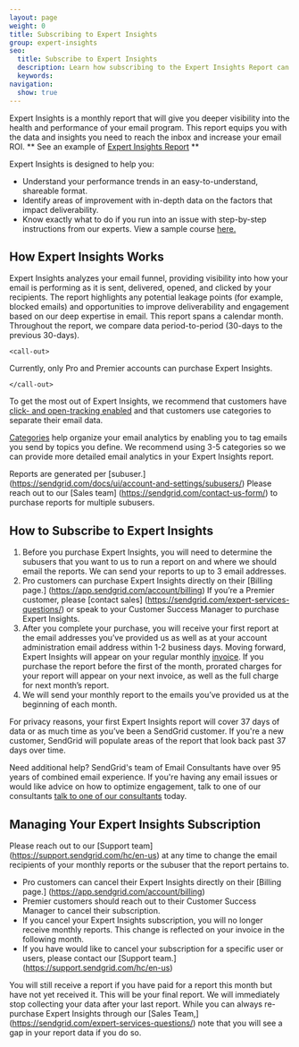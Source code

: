 ```yaml
---
layout: page
weight: 0
title: Subscribing to Expert Insights
group: expert-insights
seo:
  title: Subscribe to Expert Insights
  description: Learn how subscribing to the Expert Insights Report can enhance your email performance
  keywords: 
navigation:
  show: true
---                          
```

Expert Insights is a monthly report that will give you deeper visibility into the health and performance of your email program. This report equips you with the data and insights you need to reach the inbox and increase your email ROI.  ** See an example of [Expert Insights Report](https://sendgrid.com/wp-content/uploads/pdf/Expert-Insights-Sample.pdf) **

Expert Insights is designed to help you:
* Understand your performance trends in an easy-to-understand, shareable format.
* Identify areas of improvement with in-depth data on the factors that impact deliverability.
* Know exactly what to do if you run into an issue with step-by-step instructions from our experts. View a sample course [here.](https://rise.articulate.com/share/VlJssyUNRN1dLEarFolNAx0teya492tR)


## How Expert Insights Works

Expert Insights analyzes your email funnel, providing visibility into how your email is performing as it is sent, delivered, opened, and clicked by your recipients. The report highlights any potential leakage points (for example, blocked emails) and opportunities to improve deliverability and engagement based on our deep expertise in email. This report spans a calendar month. Throughout the report, we compare data period-to-period (30-days to the previous 30-days). 

    <call-out>

Currently, only Pro and Premier accounts can purchase Expert Insights.

    </call-out>

To get the most out of Expert Insights, we recommend that customers have [click- and open-tracking enabled](https://sendgrid.com/docs/ui/account-and-settings/tracking/) and that customers use categories to separate their email data. 


[Categories](https://sendgrid.com/docs/ui/analytics-and-reporting/categories/) help organize your email analytics by enabling you to tag emails you send by topics you define. We recommend using 3-5 categories so we can provide more detailed email analytics in your Expert Insights report.

Reports are generated per [subuser.] (https://sendgrid.com/docs/ui/account-and-settings/subusers/) Please reach out to our [Sales team] (https://sendgrid.com/contact-us-form/) to purchase reports for multiple subusers.
                        
## How to Subscribe to Expert Insights

1. Before you purchase Expert Insights, you will need to determine the subusers that you want to us to run a report on and where we should email the reports. We can send your reports to up to 3 email addresses.
1. Pro customers can purchase Expert Insights directly on their [Billing page.] (https://app.sendgrid.com/account/billing) If you’re a Premier customer, please [contact sales] (https://sendgrid.com/expert-services-questions/) or speak to your Customer Success Manager to purchase Expert Insights.
1. After you complete your purchase, you will receive your first report at the email addresses you’ve provided us as well as at your account administration email address within 1-2 business days. Moving forward, Expert Insights will appear on your regular monthly [invoice]({{root_url}}/ui/account-and-settings/reading-your-invoice/). If you purchase the report before the first of the month, prorated charges for your report will appear on your next invoice, as well as the full charge for next month’s report.
1. We will send your monthly report to the emails you’ve provided us at the beginning of each month.

  <call-out>

For privacy reasons, your first Expert Insights report will cover 37 days of data or as much time as you’ve been a SendGrid customer. If you're a new customer, SendGrid will populate areas of the report that look back past 37 days over time.

  <call-out>
 
 <call-out>
 
Need additional help? SendGrid's team of Email Consultants have over 95 years of combined email experience. If you're having any email issues or would like advice on how to optimize engagement, talk to one of our consultants [talk to one of our consultants](https://sendgrid.com/contact-expert-services/) today.

  <call-out>

## Managing Your Expert Insights Subscription

Please reach out to our [Support team] (https://support.sendgrid.com/hc/en-us) at any time to change the email recipients of your monthly reports or the subuser that the report pertains to.

* Pro customers can cancel their Expert Insights directly on their [Billing page.] (https://app.sendgrid.com/account/billing)
* Premier customers should reach out to their Customer Success Manager to cancel their subscription.
* If you cancel your Expert Insights subscription, you will no longer receive monthly reports. This change is reflected on your invoice in the following month. 
* If you have would like to cancel your subscription for a specific user or users, please contact our [Support team.] (https://support.sendgrid.com/hc/en-us) 

You will still receive a report if you have paid for a report this month but have not yet received it. This will be your final report. We will immediately stop collecting your data after your last report. While you can always re-purchase Expert Insights through our [Sales Team,] (https://sendgrid.com/expert-services-questions/) note that you will see a gap in your report data if you do so.
